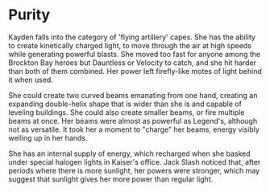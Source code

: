 # Purity
Kayden falls into the category of 'flying artillery' capes. She has the ability to create kinetically charged light, to move through the air at high speeds while generating powerful blasts. She moved too fast for anyone among the Brockton Bay heroes but Dauntless or Velocity to catch, and she hit harder than both of them combined. Her power left firefly-like motes of light behind it when used.

She could create two curved beams emanating from one hand, creating an expanding double-helix shape that is wider than she is and capable of leveling buildings. She could also create smaller beams, or fire multiple beams at once. Her beams were almost as powerful as Legend's, although not as versatile. It took her a moment to "charge" her beams, energy visibly welling up in her hands.

She has an internal supply of energy, which recharged when she basked under special halogen lights in Kaiser's office. Jack Slash noticed that, after periods where there is more sunlight, her powers were stronger, which may suggest that sunlight gives her more power than regular light.

